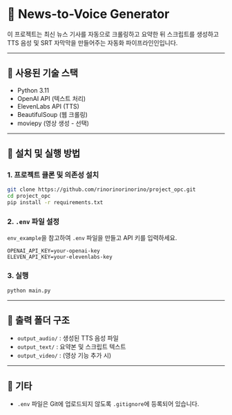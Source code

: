 # 📰 News-to-Voice Generator

이 프로젝트는 최신 뉴스 기사를 자동으로 크롤링하고 요약한 뒤
스크립트를 생성하고 TTS 음성 및 SRT 자막막을 만들어주는 자동화 파이프라인인입니다.

---

## 🧹 사용된 기술 스택

-   Python 3.11
-   OpenAI API (텍스트 처리)
-   ElevenLabs API (TTS)
-   BeautifulSoup (웹 크롤링)
-   moviepy (영상 생성 - 선택)

---

## 🚀 설치 및 실행 방법

### 1. 프로젝트 클론 및 의존성 설치

```bash
git clone https://github.com/rinorinorinorino/project_opc.git
cd project_opc
pip install -r requirements.txt
```

### 2. `.env` 파일 설정

`env_example`을 참고하여 `.env` 파일을 만들고 API 키를 입력하세요.

```
OPENAI_API_KEY=your-openai-key
ELEVEN_API_KEY=your-elevenlabs-key
```

### 3. 실행

```bash
python main.py
```

---

## 📂 출력 폴더 구조

-   `output_audio/` : 생성된 TTS 음성 파일
-   `output_text/` : 요약본 및 스크립트 텍스트
-   `output_video/` : (영상 기능 추가 시)

---

## 📝 기타

-   `.env` 파일은 Git에 업로드되지 않도록 `.gitignore`에 등록되어 있습니다.
